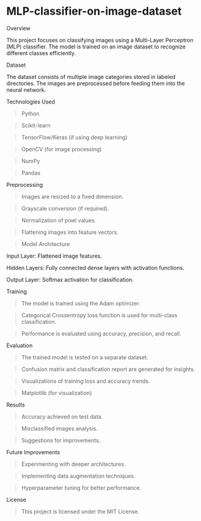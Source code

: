 # MLP-classifier-on-image-dataset
Overview

This project focuses on classifying images using a Multi-Layer Perceptron (MLP) classifier. The model is trained on an image dataset to recognize different classes efficiently.

Dataset

The dataset consists of multiple image categories stored in labeled directories. The images are preprocessed before feeding them into the neural network.

Technologies Used

>Python

>Scikit-learn

>TensorFlow/Keras (if using deep learning)

>OpenCV (for image processing)

>NumPy

>Pandas

Preprocessing

>Images are resized to a fixed dimension.

>Grayscale conversion (if required).

>Normalization of pixel values.

>Flattening images into feature vectors.

>Model Architecture

Input Layer: Flattened image features.

Hidden Layers: Fully connected dense layers with activation functions.

Output Layer: Softmax activation for classification.

Training

>The model is trained using the Adam optimizer.

>Categorical Crossentropy loss function is used for multi-class classification.

>Performance is evaluated using accuracy, precision, and recall.

Evaluation

>The trained model is tested on a separate dataset.

>Confusion matrix and classification report are generated for insights.

>Visualizations of training loss and accuracy trends.

>Matplotlib (for visualization)

Results

>Accuracy achieved on test data.

>Misclassified images analysis.

>Suggestions for improvements.

Future Improvements

>Experimenting with deeper architectures.

>Implementing data augmentation techniques.

>Hyperparameter tuning for better performance.

License

>This project is licensed under the MIT License.
